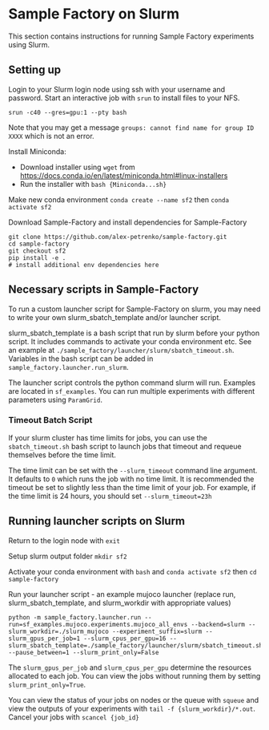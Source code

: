 # Sample Factory on Slurm

This section contains instructions for running Sample Factory experiments using Slurm.

## Setting up

Login to your Slurm login node using ssh with your username and password. Start an interactive job with `srun` to install files to your NFS. 

```
srun -c40 --gres=gpu:1 --pty bash
```

Note that you may get a message `groups: cannot find name for group ID XXXX` which is not an error.

Install Miniconda:
- Download installer using `wget` from https://docs.conda.io/en/latest/miniconda.html#linux-installers
- Run the installer with `bash {Miniconda...sh}`

Make new conda environment `conda create --name sf2` then `conda activate sf2`

Download Sample-Factory and install dependencies for Sample-Factory
```
git clone https://github.com/alex-petrenko/sample-factory.git
cd sample-factory
git checkout sf2
pip install -e .
# install additional env dependencies here
```

## Necessary scripts in Sample-Factory

To run a custom launcher script for Sample-Factory on slurm, you may need to write your own slurm_sbatch_template and/or launcher script.

slurm_sbatch_template is a bash script that run by slurm before your python script. It includes commands to activate your conda environment etc. See an example at `./sample_factory/launcher/slurm/sbatch_timeout.sh`. Variables in the bash script can be added in `sample_factory.launcher.run_slurm`.

The launcher script controls the python command slurm will run. Examples are located in `sf_examples`. You can run multiple experiments with different parameters using `ParamGrid`.

### Timeout Batch Script

If your slurm cluster has time limits for jobs, you can use the `sbatch_timeout.sh` bash script to launch jobs that timeout and requeue themselves before the time limit. 

The time limit can be set with the `--slurm_timeout` command line argument. It defaults to `0` which runs the job with no time limit.
It is recommended the timeout be set to slightly less than the time limit of your job. For example, if the time limit is 24 hours, you should set `--slurm_timeout=23h`

## Running launcher scripts on Slurm

Return to the login node with `exit`

Setup slurm output folder `mkdir sf2` 

Activate your conda environment with `bash` and `conda activate sf2` then `cd sample-factory`

Run your launcher script - an example mujoco launcher (replace run, slurm_sbatch_template, and slurm_workdir with appropriate values)
```
python -m sample_factory.launcher.run --run=sf_examples.mujoco.experiments.mujoco_all_envs --backend=slurm --slurm_workdir=./slurm_mujoco --experiment_suffix=slurm --slurm_gpus_per_job=1 --slurm_cpus_per_gpu=16 --slurm_sbatch_template=./sample_factory/launcher/slurm/sbatch_timeout.sh --pause_between=1 --slurm_print_only=False 
```

The `slurm_gpus_per_job` and `slurm_cpus_per_gpu` determine the resources allocated to each job. You can view the jobs without running them by setting `slurm_print_only=True`.

You can view the status of your jobs on nodes or the queue with `squeue` and view the outputs of your experiments with `tail -f {slurm_workdir}/*.out`. Cancel your jobs with `scancel {job_id}`
